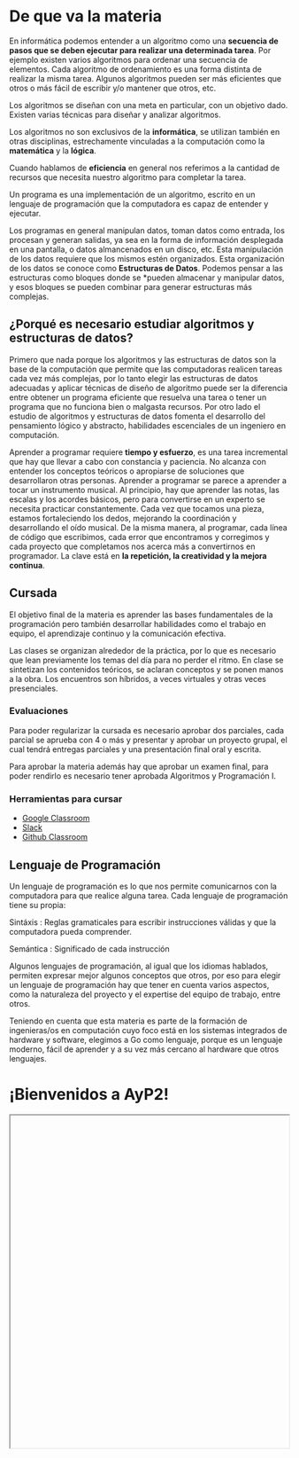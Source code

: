 # De que va la materia

En informática podemos entender a un algoritmo como una **secuencia de pasos que se deben ejecutar para realizar una determinada tarea**. Por ejemplo existen varios algoritmos para ordenar una secuencia de elementos. Cada algoritmo de ordenamiento es una forma distinta de realizar la misma tarea. Algunos algoritmos pueden ser más eficientes que otros o más fácil de escribir y/o mantener que otros, etc.

Los algoritmos se diseñan con una meta en particular, con un objetivo dado. Existen varias técnicas para diseñar y analizar algoritmos.

Los algoritmos no son exclusivos de la **informática**, se utilizan también en otras disciplinas, estrechamente vinculadas a la computación como la **matemática** y la **lógica**.

Cuando hablamos de **eficiencia** en general nos referimos a la cantidad de recursos que necesita nuestro algoritmo para completar la tarea.

Un programa es una implementación de un algoritmo, escrito en un lenguaje de programación que la computadora es capaz de entender y ejecutar.

Los programas en general manipulan datos, toman datos como entrada, los procesan y generan salidas, ya sea en la forma de información desplegada en una pantalla, o datos almancenados en un disco, etc. Esta manipulación de los datos requiere que los mismos estén organizados. Esta organización de los datos se conoce como **Estructuras de Datos**. Podemos pensar a las estructuras como bloques donde se \*pueden almacenar y manipular datos, y esos bloques se pueden combinar para generar estructuras más complejas.

## ¿Porqué es necesario estudiar algoritmos y estructuras de datos?

Primero que nada porque los algoritmos y las estructuras de datos son la base de la computación que permite que las computadoras realicen tareas cada vez más complejas, por lo tanto elegir las estructuras de datos adecuadas y aplicar técnicas de diseño de algoritmo puede ser la diferencia entre obtener un programa eficiente que resuelva una tarea o tener un programa que no funciona bien o malgasta recursos. Por otro lado el estudio de algoritmos y estructuras de datos fomenta el desarrollo del pensamiento lógico y abstracto, habilidades escenciales de un ingeniero en computación.

Aprender a programar requiere **tiempo y esfuerzo**, es una tarea incremental que hay que llevar a cabo con constancia y paciencia. No alcanza con entender los conceptos teóricos o apropiarse de soluciones que desarrollaron otras personas. Aprender a programar se parece a aprender a tocar un instrumento musical. Al principio, hay que aprender las notas, las escalas y los acordes básicos, pero para convertirse en un experto se necesita practicar constantemente. Cada vez que tocamos una pieza, estamos fortaleciendo los dedos, mejorando la coordinación y desarrollando el oído musical. De la misma manera, al programar, cada línea de código que escribimos, cada error que encontramos y corregimos y cada proyecto que completamos nos acerca más a convertirnos en programador. La clave está en **la repetición, la creatividad y la mejora continua**.

## Cursada

El objetivo final de la materia es aprender las bases fundamentales de la programación pero también desarrollar habilidades como el trabajo en equipo, el aprendizaje continuo y la comunicación efectiva.

Las clases se organizan alrededor de la práctica, por lo que es necesario que lean previamente los temas del día para no perder el ritmo. En clase se sintetizan los contenidos teóricos, se aclaran conceptos y se ponen manos a la obra. Los encuentros son híbridos, a veces virtuales y otras veces presenciales.

### Evaluaciones

Para poder regularizar la cursada es necesario aprobar dos parciales, cada parcial se aprueba con 4 o más y presentar y aprobar un proyecto grupal, el cual tendrá entregas parciales y una presentación final oral y escrita.

Para aprobar la materia además hay que aprobar un examen final, para poder rendirlo es necesario tener aprobada Algoritmos y Programación I.

### Herramientas para cursar

- [Google Classroom](https://classroom.google.com/c/Njg3MjUxNTQ3Mzcy)
- [Slack](https://aypii.slack.com/)
- [Github Classroom](https://classroom.github.com/classrooms/171295672-untref-ayp2-2025-1c)

## Lenguaje de Programación

Un lenguaje de programación es lo que nos permite comunicarnos con la computadora para que realice alguna tarea. Cada lenguaje de programación tiene su propia:

Sintáxis
: Reglas gramaticales para escribir instrucciones válidas y que la computadora pueda comprender.

Semántica
: Significado de cada instrucción

Algunos lenguajes de programación, al igual que los idiomas hablados, permiten expresar mejor algunos conceptos que otros, por eso para elegir un lenguaje de programación hay que tener en cuenta varios aspectos, como la naturaleza del proyecto y el expertise del equipo de trabajo, entre otros.

Teniendo en cuenta que esta materia es parte de la formación de ingenieras/os en computación cuyo foco está en los sistemas integrados de hardware y software, elegimos a Go como lenguaje, porque es un lenguaje moderno, fácil de aprender y a su vez más cercano al hardware que otros lenguajes.

<h1 class="align-center">¡Bienvenidos a AyP2!</h1>

<iframe src="C:\Users\valeb\Mi unidad (vbecker@untref.edu.ar)\UNTREF\AyP2\ReposGo\UNTREF-AYP2\apuntes (1)\contenidos\1-presentacion\pag1y2.pdf" width="100%" height="600px">
</iframe>
